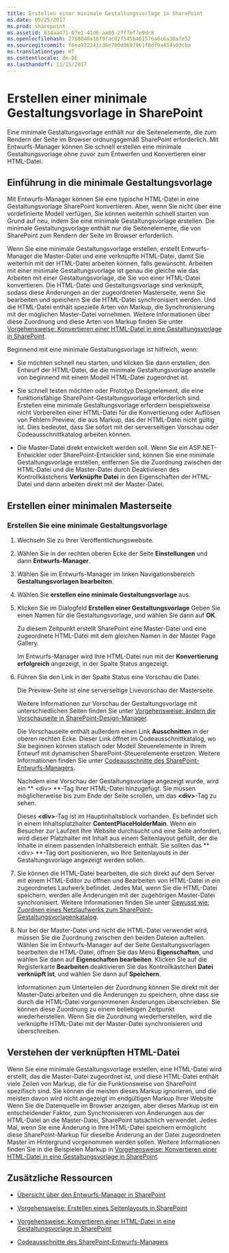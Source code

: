 ```yaml
---
title: Erstellen einer minimale Gestaltungsvorlage in SharePoint
ms.date: 09/25/2017
ms.prod: sharepoint
ms.assetid: 634aa471-07e1-41d6-aa80-27f7ef7e9dc8
ms.openlocfilehash: 2788840a18f9fac02f545b461576a8c6a30afe52
ms.sourcegitcommit: f6ea922341c38e700d0697961f8df9a454a03cba
ms.translationtype: HT
ms.contentlocale: de-DE
ms.lasthandoff: 11/15/2017
---
```

# <a name="create-a-minimal-master-page-in-sharepoint"></a>Erstellen einer minimale Gestaltungsvorlage in SharePoint

Eine minimale Gestaltungsvorlage enthält nur die Seitenelemente, die zum Rendern der Seite im Browser ordnungsgemäß SharePoint erforderlich. Mit Entwurfs-Manager können Sie schnell erstellen eine minimale Gestaltungsvorlage ohne zuvor zum Entwerfen und Konvertieren einer HTML-Datei.

## <a name="introduction-to-the-minimal-master-page"></a>Einführung in die minimale Gestaltungsvorlage
<a name="Introduction"> </a>

Mit Entwurfs-Manager können Sie eine typische HTML-Datei in eine Gestaltungsvorlage SharePoint konvertieren. Aber, wenn Sie nicht über eine vordefinierte Modell verfügen, Sie können weiterhin schnell starten von Grund auf neu, indem Sie eine minimale Gestaltungsvorlage erstellen. Die minimale Gestaltungsvorlage enthält nur die Seitenelemente, die von SharePoint zum Rendern der Seite im Browser erforderlich.
  
    
    
Wenn Sie eine minimale Gestaltungsvorlage erstellen, erstellt Entwurfs-Manager die Master-Datei und eine verknüpfte HTML-Datei, damit Sie weiterhin mit der HTML-Datei arbeiten können, falls gewünscht. Arbeiten mit einer minimale Gestaltungsvorlage ist genau die gleiche wie das Arbeiten mit einer Gestaltungsvorlage, die Sie von einer HTML-Datei konvertieren. Die HTML-Datei und Gestaltungsvorlage sind verknüpft, sodass diese Änderungen an der zugeordneten Masterseite, wenn Sie bearbeiten und speichern Sie die HTML-Datei synchronisiert werden. Und die HTML-Datei enthält spezielle Arten von Markup, die Synchronisierung mit der möglichen Master-Datei vornehmen. Weitere Informationen über diese Zuordnung und diese Arten von Markup finden Sie unter  [Vorgehensweise: Konvertieren einer HTML-Datei in eine Gestaltungsvorlage in SharePoint](how-to-convert-an-html-file-into-a-master-page-in-sharepoint.md).
  
    
    
Beginnend mit eine minimale Gestaltungsvorlage ist hilfreich, wenn:
  
    
    

- Sie möchten schnell neu starten, und klicken Sie dann erstellen, den Entwurf der HTML-Datei, die die minimale Gestaltungsvorlage anstelle von beginnend mit einem Modell HTML-Datei zugeordnet ist.
    
  
- Sie schnell testen möchten oder Prototyp Designelement, die eine funktionsfähige SharePoint-Gestaltungsvorlage erforderlich sind. Erstellen eine minimale Gestaltungsvorlage erfordern beispielsweise nicht Vorbereiten einer HTML-Datei für die Konvertierung oder Auflösen von Fehlern Preview, die aus Markup, das der HTML-Datei nicht gültig ist. Dies bedeutet, dass Sie sofort mit der serverseitigen Vorschau oder Codeausschnittkatalog arbeiten können.
    
  
- Die Master-Datei direkt entwickelt werden soll. Wenn Sie ein ASP.NET-Entwickler oder SharePoint-Entwickler sind, können Sie eine minimale Gestaltungsvorlage erstellen, entfernen Sie die Zuordnung zwischen der HTML-Datei und die Master-Datei durch Deaktivieren des Kontrollkästchens **Verknüpfte Datei** in den Eigenschaften der HTML-Datei und dann arbeiten direkt mit der Master-Datei.
    
  

## <a name="create-a-minimal-master-page"></a>Erstellen einer minimalen Masterseite
<a name="CreateMinimalMaster"> </a>


  
    
    

### <a name="to-create-a-minimal-master-page"></a>Erstellen Sie eine minimale Gestaltungsvorlage


1. Wechseln Sie zu Ihrer Veröffentlichungswebsite.
    
  
2. Wählen Sie in der rechten oberen Ecke der Seite **Einstellungen** und dann **Entwurfs-Manager**.
    
  
3. Wählen Sie im Entwurfs-Manager im linken Navigationsbereich **Gestaltungsvorlagen bearbeiten**.
    
  
4. Wählen Sie **erstellen eine minimale Gestaltungsvorlage** aus.
    
  
5. Klicken Sie im Dialogfeld **Erstellen einer Gestaltungsvorlage** Geben Sie einen Namen für die Gestaltungsvorlage, und wählen Sie dann auf **OK**.
    
    Zu diesem Zeitpunkt erstellt SharePoint eine Master-Datei und eine zugeordnete HTML-Datei mit dem gleichen Namen in der Master Page Gallery.
    
    Im Entwurfs-Manager wird Ihre HTML-Datei nun mit der **Konvertierung erfolgreich** angezeigt, in der Spalte Status angezeigt.
    
  
6. Führen Sie den Link in der Spalte Status eine Vorschau die Datei.
    
    Die Preview-Seite ist eine serverseitige Livevorschau der Masterseite.
    
    Weitere Informationen zur Vorschau der Gestaltungsvorlage mit unterschiedlichen Seiten finden Sie unter  [Vorgehensweise: ändern die Vorschauseite in SharePoint-Design-Manager](how-to-change-the-preview-page-in-sharepoint-design-manager.md).
    
    Die Vorschauseite enthält außerdem einen Link **Ausschnitten** in der oberen rechten Ecke. Dieser Link öffnet im Codeausschnittkatalog, wo Sie beginnen können statisch oder Modell Steuerelemente in Ihrem Entwurf mit dynamischen SharePoint-Steuerelemente ersetzen. Weitere Informationen finden Sie unter [Codeausschnitte des SharePoint-Entwurfs-Managers](sharepoint-design-manager-snippets.md).
    
    Nachdem eine Vorschau der Gestaltungsvorlage angezeigt wurde, wird ein ** \<div\> **-Tag Ihrer HTML-Datei hinzugefügt. Sie müssen möglicherweise bis zum Ende der Seite scrollen, um das **\<div\>**-Tag zu sehen.
    
    Dieses **\<div\>**-Tag ist im Hauptinhaltsblock vorhanden. Es befindet sich in einem Inhaltsplatzhalter **ContentPlaceHolderMain**. Wenn ein Besucher zur Laufzeit Ihre Website durchsucht und eine Seite anfordert, wird dieser Platzhalter mit Inhalt aus einem Seitenlayout gefüllt, der die Inhalte in einem passenden Inhaltsbereich enthält. Sie sollten das ** \<div\> **-Tag dort positionieren, wo Ihre Seitenlayouts in der Gestaltungsvorlage angezeigt werden sollen.
    
  
7. Sie können die HTML-Datei bearbeiten, die sich direkt auf dem Server mit einem HTML-Editor zu öffnen und Bearbeiten von HTML-Datei in ein zugeordnetes Laufwerk befindet. Jedes Mal, wenn Sie die HTML-Datei speichern, werden alle Änderungen mit der zugehörigen Master-Datei synchronisiert. Weitere Informationen finden Sie unter  [Gewusst wie: Zuordnen eines Netzlaufwerks zum SharePoint-Gestaltungsvorlagenkatalog](how-to-map-a-network-drive-to-the-sharepoint-master-page-gallery.md).
    
  
8. Nur bei der Master-Datei und nicht die HTML-Datei verwendet wird, müssen Sie die Zuordnung zwischen den beiden Dateien aufteilen. Wählen Sie im Entwurfs-Manager auf der Seite Gestaltungsvorlagen bearbeiten die HTML-Datei, öffnen Sie das Menü **Eigenschaften**, und wählen Sie dann auf **Eigenschaften bearbeiten**. Klicken Sie auf die Registerkarte **Bearbeiten** deaktivieren Sie das Kontrollkästchen **Datei verknüpft ist**, und wählen Sie dann auf **Speichern**.
    
    Informationen zum Unterteilen der Zuordnung können Sie direkt mit der Master-Datei arbeiten und die Änderungen zu speichern, ohne dass sie durch die HTML-Datei vorgenommenen Änderungen überschrieben. Sie können diese Zuordnung zu einem beliebigen Zeitpunkt wiederherstellen. Wenn Sie die Zuordnung wiederherstellen, wird die verknüpfte HTML-Datei mit der Master-Datei synchronisieren und überschreiben.
    
  

## <a name="understand-the-associated-html-file"></a>Verstehen der verknüpften HTML-Datei
<a name="UnderstandHTML"> </a>

Wenn Sie eine minimale Gestaltungsvorlage erstellen, eine HTML-Datei wird erstellt, das die Master-Datei zugeordnet ist, und diese HTML-Datei enthält viele Zeilen von Markup, die für die Funktionsweise von SharePoint spezifisch sind. Sie können die meisten dieses Markup ignorieren, und die meisten davon wird nicht angezeigt im endgültigen Markup Ihrer Website Wenn Sie die Datenquelle im Browser anzeigen, aber dieses Markup ist ein entscheidender Faktor, zum Synchronisieren von Änderungen aus der HTML-Datei an die Master-Datei, SharePoint tatsächlich verwendet. Jedes Mal, wenn Sie eine Änderung in Ihre HTML-Datei speichern ermöglicht diese SharePoint-Markup für dieselbe Änderung an der Datei zugeordneten Master im Hintergrund vorgenommen werden sollen. Weitere Informationen finden Sie in die Beispielen Markup in  [Vorgehensweise: Konvertieren einer HTML-Datei in eine Gestaltungsvorlage in SharePoint](how-to-convert-an-html-file-into-a-master-page-in-sharepoint.md).
  
    
    

## <a name="additional-resources"></a>Zusätzliche Ressourcen
<a name="Additional"> </a>


-  [Übersicht über den Entwurfs-Manager in SharePoint](overview-of-design-manager-in-sharepoint.md)
    
  
-  [Vorgehensweise: Erstellen eines Seitenlayouts in SharePoint](how-to-create-a-page-layout-in-sharepoint.md)
    
  
-  [Vorgehensweise: Konvertieren einer HTML-Datei in eine Gestaltungsvorlage in SharePoint](how-to-convert-an-html-file-into-a-master-page-in-sharepoint.md)
    
  
-  [Codeausschnitte des SharePoint-Entwurfs-Managers](sharepoint-design-manager-snippets.md)
    
  

